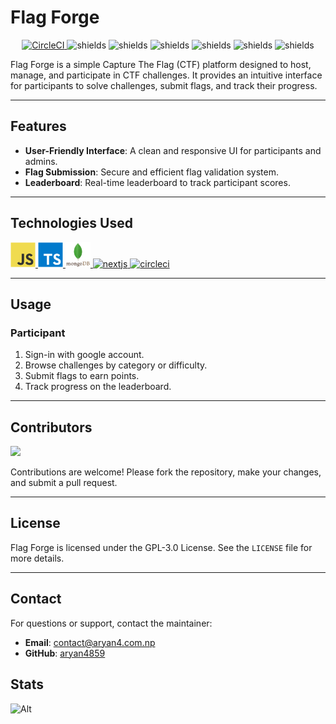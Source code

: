 # Flag Forge

<p align="center"> 
    <a href="https://dl.circleci.com/status-badge/redirect/gh/aryan4859/flagForge/tree/main">
        <img src="https://dl.circleci.com/status-badge/img/gh/aryan4859/flagForge/tree/main.svg?style=svg" alt="CircleCI">
    </a> 
<img src="https://img.shields.io/website?url=https%3A%2F%2Fflagforge.aryan4.com.np&amp;up_message=online&amp;up_color=green&amp;down_message=offline&amp;down_color=red&amp;style=flat&amp;logo=appveyor&amp;logoColor=violet&amp;logoSize=auto&amp;cacheSeconds=3600" alt="shields">
<img src="https://img.shields.io/github/commit-activity/t/aryan4859/flagforge?style=flat&amp;logo=githubactions&amp;logoColor=white&amp;logoSize=auto" alt="shields">
<img src="https://img.shields.io/github/license/aryan4859/flagforge?style=flat&amp;logo=gnuemacs&amp;logoColor=white&amp;logoSize=auto" alt="shields">
<img src="https://img.shields.io/github/contributors/aryan4859/flagforge?style=flat&amp;logo=superuser&amp;logoColor=white&amp;logoSize=auto" alt="shields">
<img src="https://img.shields.io/github/forks/aryan4859/flagforge?style=flat&amp;logo=greasyfork&amp;logoSize=auto" alt="shields">
<img src="https://img.shields.io/github/stars/aryan4859/flagforge?style=flat&amp;logo=github&amp;logoSize=auto" alt="shields"></p>


Flag Forge is a simple Capture The Flag (CTF) platform designed to host, manage, and participate in CTF challenges. It provides an intuitive interface for participants to solve challenges, submit flags, and track their progress.

---

## Features

- **User-Friendly Interface**: A clean and responsive UI for participants and admins. 
- **Flag Submission**: Secure and efficient flag validation system.
- **Leaderboard**: Real-time leaderboard to track participant scores. 

---

## Technologies Used

<p align="left"> 
<a href="https://developer.mozilla.org/en-US/docs/Web/JavaScript" target="_blank" rel="noreferrer"> <img src="https://raw.githubusercontent.com/devicons/devicon/master/icons/javascript/javascript-original.svg" alt="javascript" width="40" height="40"/> </a>  <a href="https://www.typescriptlang.org/" target="_blank" rel="noreferrer"> <img src="https://raw.githubusercontent.com/devicons/devicon/master/icons/typescript/typescript-original.svg" alt="typescript" width="40" height="40"/> </a>
<a href="https://www.mongodb.com/" target="_blank" rel="noreferrer"> <img src="https://raw.githubusercontent.com/devicons/devicon/master/icons/mongodb/mongodb-original-wordmark.svg" alt="mongodb" width="40" height="40"/> </a>
<a href="https://nextjs.org/" target="_blank" rel="noreferrer"> <img src="https://www.svgrepo.com/show/354113/nextjs-icon.svg" alt="nextjs" width="40" height="40"/> </a>
<a href="https://circleci.com" target="_blank" rel="noreferrer"> <img src="https://www.vectorlogo.zone/logos/circleci/circleci-icon.svg" alt="circleci" width="40" height="40"/> </a> </p>


---

## Usage 

### Participant

1. Sign-in with google account.
2. Browse challenges by category or difficulty.
3. Submit flags to earn points.
4. Track progress on the leaderboard.

---

## Contributors

<a href="https://github.com/aryan4859/flagForge/graphs/contributors">
  <img src="https://contrib.rocks/image?repo=aryan4859/flagForge" />
</a>


Contributions are welcome! Please fork the repository, make your changes, and submit a pull request.

---

## License

Flag Forge is licensed under the GPL-3.0 License. See the `LICENSE` file for more details.

---

## Contact

For questions or support, contact the maintainer:

- **Email**: contact@aryan4.com.np
- **GitHub**: [aryan4859](https://github.com/aryan4859)

## Stats
![Alt](https://repobeats.axiom.co/api/embed/9ef2bc06a806d5a3db1f42f2d177693fee582756.svg "Repobeats analytics image")
